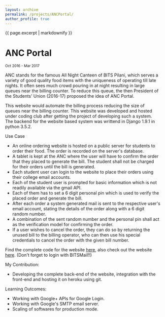 ```yaml
---
layout: archive
permalink: /projects/ANCPortal/
author_profile: true
---
```


{{ page.excerpt | markdownify }}

# ANC Portal
<small>Oct 2016 - Mar 2017</small>

<p>ANC stands for the famous All Night Canteen of BITS Pilani, which serves a variety of good quality food items with the uniqueness of operating till late nights. It often sees much crowd pouring in at night resulting in large queues near the billing counter. To reduce this queue, the then President of the Students' Union (2016-17) proposed the idea of ANC Portal.</p>

<p>This website would automate the billing process reducing the size of queues near the billing counter. This website was developed and hosted under coding club after getting the project of developing such a system. The backend for the website based system was writtend in Django 1.9.1 in python 3.5.2.</p>

<p>Use Case
	<ul>
		<li>An online ordering website is hosted on a public server for students to order their food. The order is recorded on the server's database.</li>
		<li>A tablet is kept at the ANC where the user will have to confirm the order that they placed to generate the bill. The student shall not be charged for their orders until the bill is generated.</li>
		<li>Each student user can login to the website to place their orders using their college email accounts.</li>
		<li>Each of the student user is prompted for basic information which is not readily available via the gmail API.</li>
		<li>Each of them has to set a 6 digit personal pin which is used to verify the placed order and generate the bill.</li>
		<li>After each order a system generated mail is sent to the respective user's email account, stating the details of the order along with a 6 digit random number.</li>
		<li>A combination of the sent random number and the personal pin shall act as the verification model for confirming the order.</li>
		<li>If a user wishes to cancel the order, they can do so by returning the unused bill to the billing operator, who can then use his special credentials to cancel the order with the given bill number.</li>
	</ul>
</p>

<p>Find the complete code for the website <a href="https://github.com/jbnerd/Anc_Portal">here</a>, also check out the website <a href="https://ancportal.herokuapp.com">here</a>. (Don't forget to login with BITSMail!!)</p>

<p>My Contribution:
	<ul>
		<li>Developing the complete back-end of the website, integration with the front-end and hosting it on heroku using git.</li>
	</ul>
</p>

<p>Learning Outcomes:
	<ul>
		<li>Working with Google+ APIs for Google Login.</li>
		<li>Working with Google's SMTP email server.</li>
		<li>Scaling of softwares for production mode.</li>
	</ul>
</p>